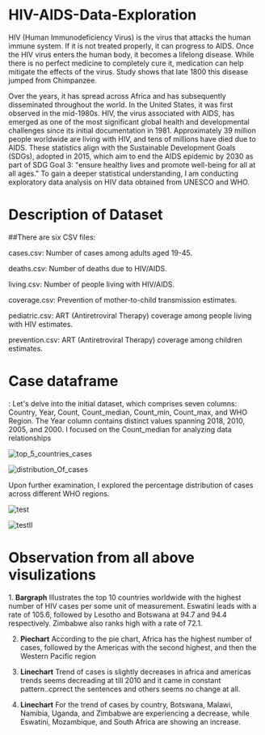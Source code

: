 # HIV-AIDS-Data-Exploration
HIV (Human Immunodeficiency Virus) is the virus that attacks the human immune system. If it is not treated properly, it can progress to AIDS. Once the HIV virus enters the human body, it becomes a lifelong disease. While there is no perfect medicine to completely cure it, medication can help mitigate the effects of the virus. Study shows that late 1800 this disease jumped from Chimpanzee. 

Over the years, it has spread across Africa and has subsequently disseminated throughout the world. In the United States, it was first observed in the mid-1980s. HIV, the virus associated with AIDS, has emerged as one of the most significant global health and developmental challenges since its initial documentation in 1981. Approximately 39 million people worldwide are living with HIV, and tens of millions have died due to AIDS. These statistics align with the Sustainable Development Goals (SDGs), adopted in 2015, which aim to end the AIDS epidemic by 2030 as part of SDG Goal 3: "ensure healthy lives and promote well-being for all at all ages."
To gain a deeper statistical understanding, I am conducting exploratory data analysis on HIV data obtained from UNESCO and WHO.

<h1>Description of Dataset</h1>

##There are six CSV files:

cases.csv: Number of cases among adults aged 19-45.

deaths.csv: Number of deaths due to HIV/AIDS.

living.csv:  Number of people living with HIV/AIDS.

coverage.csv: Prevention of mother-to-child transmission estimates.

pediatric.csv: ART (Antiretroviral Therapy) coverage among people living with HIV estimates.

prevention.csv: ART (Antiretroviral Therapy) coverage among children estimates.

<h1>Case dataframe</h1>: Let's delve into the initial dataset, which comprises seven columns: Country, Year, Count, Count_median, Count_min, Count_max, and WHO Region. The Year column contains distinct values spanning 2018, 2010, 2005, and 2000. I focused on the Count_median for analyzing data relationships

![top_5_countries_cases](https://github.com/githubPratima/HIV-AIDS-Data-Exploration/assets/98135375/30a50b7b-8a7b-4fca-b3af-3ab47357fc01) 

![distribution_Of_cases](https://github.com/githubPratima/HIV-AIDS-Data-Exploration/assets/98135375/ffae4836-6361-46b5-8b03-d001ecedd7e4)

Upon further examination, I explored the percentage distribution of cases across different WHO regions.

![test](https://github.com/githubPratima/HIV-AIDS-Data-Exploration/assets/98135375/7adffefe-6b5f-4b46-a64e-8a0ef4882d1a) 

![testII](https://github.com/githubPratima/HIV-AIDS-Data-Exploration/assets/98135375/af4cd638-75c9-4329-b25e-64468f5a7886)

<h1>Observation from all above visulizations</h1>
1. <strong>Bargraph</strong> Illustrates the top 10 countries worldwide with the highest number of HIV cases per some unit of measurement. Eswatini leads with a rate of 105.6, followed 
                             by Lesotho and Botswana at 94.7 and 94.4 respectively. Zimbabwe also ranks high with a rate of 72.1.

2. <strong>Piechart</strong> According to the pie chart, Africa has the highest number of cases, followed by the Americas with the second highest, and then the Western Pacific region
     
3. <strong>Linechart</strong> Trend of cases is slightly decreases in africa and americas trends seems decreading at  till 2010 and it came in constant pattern..cprrect the sentences 
                              and others seems no change at all.
    
4.  <strong>Linechart</strong> For the trend of cases by country, Botswana, Malawi, Namibia, Uganda, and Zimbabwe are experiencing a decrease, while Eswatini, Mozambique, and South 
                              Africa are showing an increase.                          




